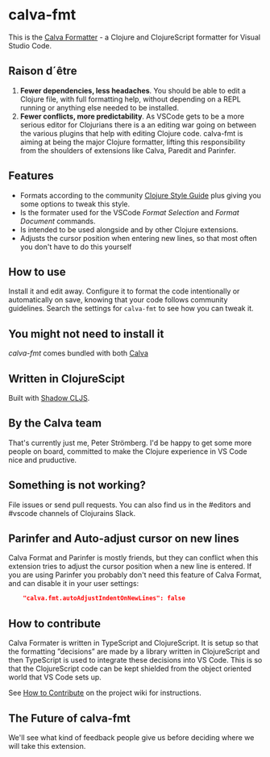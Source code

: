 # calva-fmt

This is the [Calva Formatter](https://marketplace.visualstudio.com/items?itemName=cospaia.calva-fmt) - a Clojure and ClojureScript formatter for Visual Studio Code.

## Raison d´être

1. **Fewer dependencies, less headaches**. You should be able to edit a Clojure file, with full formatting help, without depending on a REPL running or anything else needed to be installed.
1. **Fewer conflicts, more predictability**. As VSCode gets to be a more serious editor for Clojurians there is a an editing war going on between the various plugins that help with editing Clojure code. calva-fmt is aiming at being the major Clojure formatter, lifting this responsibility from the shoulders of extensions like Calva, Paredit and Parinfer.

## Features

* Formats according to the community [Clojure Style Guide](https://github.com/bbatsov/clojure-style-guide) plus giving you some options to tweak this style.
* Is the formater used for the VSCode *Format Selection* and *Format Document* commands.
* Is intended to be used alongside and by other Clojure extensions.
* Adjusts the cursor position when entering new lines, so that most often you don't have to do this yourself

## How to use

Install it and edit away. Configure it to format the code intentionally or automatically on save, knowing that your code follows community guidelines. Search the settings for `calva-fmt` to see how you can tweak it.

## You might not need to install it

*calva-fmt* comes bundled with both [Calva](https://marketplace.visualstudio.com/items?itemName=cospaia.clojure4vscode)

## Written in ClojureScipt

Built with [Shadow CLJS](http://shadow-cljs.org/).

## By the Calva team

That's currently just me, Peter Strömberg. I'd be happy to get some more people on board, committed to make the Clojure experience in VS Code nice and pruductive.

## Something is not working?

File issues or send pull requests. You can also find us in the #editors and #vscode channels of Clojurains Slack.


## Parinfer and Auto-adjust cursor on new lines

Calva Format and Parinfer is mostly friends, but they can conflict when this extension tries to adjust the cursor position when a new line is entered. If you are using Parinfer you probably don't need this feature of Calva Format, and can disable it in your user settings:

```json
    "calva.fmt.autoAdjustIndentOnNewLines": false
```

## How to contribute

Calva Formater is written in TypeScript and ClojureScript. It is setup so that the formatting ”decisions” are made by a library written in ClojureScript and then TypeScript is used to integrate these decisions into VS Code. This is so that the ClojureScript code can be kept shielded from the object oriented world that VS Code sets up.

See [How to Contribute](https://github.com/BetterThanTomorrow/calva-fmt/wiki/How-to-Contribute) on the project wiki for instructions.

## The Future of calva-fmt
We'll see what kind of feedback people give us before deciding where we will take this extension.